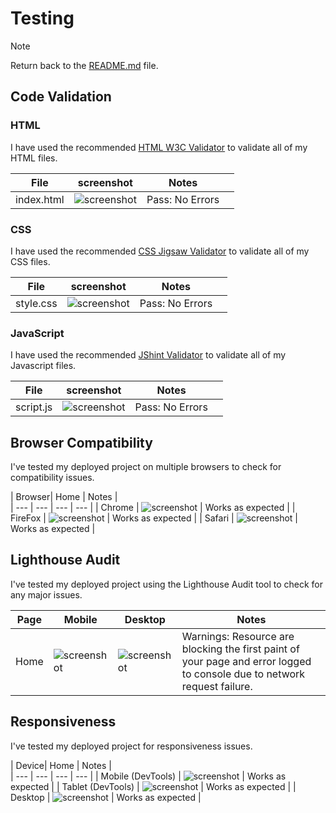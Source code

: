 # Testing

> [!NOTE]  
> Return back to the [README.md](README.md) file.

## Code Validation

### HTML

I have used the recommended [HTML W3C Validator](https://validator.w3.org) to validate all of my HTML files.

| File | screenshot | Notes |                                                                                                 |
| --- | --- | --- | ----------------------------------------------------------------------------------------------------------|
| index.html | ![screenshot](assets/images/html-validation.webp) | Pass: No Errors |

### CSS

I have used the recommended [CSS Jigsaw Validator](https://jigsaw.w3.org/css-validator) to validate all of my CSS files.

| File | screenshot | Notes |                                                                                                 |
| --- | --- | --- | ----------------------------------------------------------------------------------------------------------|
| style.css  | ![screenshot](assets/images/css-validation.webp) |  Pass: No Errors |

### JavaScript

I have used the recommended [JShint Validator](https://jshint.com) to validate all of my Javascript files.

| File | screenshot | Notes |                                                                                                 |
| --- | --- | --- | ----------------------------------------------------------------------------------------------------------|
| script.js  | ![screenshot](assets/images/java-validation.webp) |  Pass: No Errors |


## Browser Compatibility

I've tested my deployed project on multiple browsers to check for compatibility issues.

| Browser| Home | Notes |  
| --- | --- | --- | --- | 
| Chrome | ![screenshot](assets/images/chrome-home-page.webp) | Works as expected |
| FireFox | ![screenshot](assets/images/firefox-home-page.webp) | Works as expected |
| Safari | ![screenshot](assets/images/safari-home-page.webp) | Works as expected |

## Lighthouse Audit

I've tested my deployed project using the Lighthouse Audit tool to check for any major issues.

| Page | Mobile | Desktop | Notes |
| --- | --- | --- | --- | 
| Home | ![screenshot](assets/images/lhs-mobile.webp) | ![screenshot](assets/images/lhs-desktop.webp) | Warnings: Resource are blocking the first paint of your page and error logged to console due to network request failure. |

## Responsiveness

I've tested my deployed project for responsiveness issues.

| Device| Home | Notes |  
| --- | --- | --- | --- | 
| Mobile (DevTools) | ![screenshot](assets/images/mobile-responsive.webp) |  Works as expected |
| Tablet (DevTools) | ![screenshot](assets/images/tablet-responsive.webp) |  Works as expected |
| Desktop | ![screenshot](assets/images/chrome-home-page.webp) | Works as expected |
